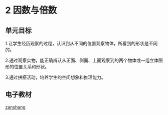 # 2 因数与倍数

## 单元目标

1.让学生经历观察的过程，认识到从不同的位置观察物体，所看到的形状是不同的。

2.通过观察实物，能正确辨认从正面、侧面、上面观察到的两个物体或一组立体图形的位置关系和形状。

3.通过拼搭活动，培养学生的空间想象和推理能力。

## 电子教材

<Ebook grade="xxsx5b" :pages="5" :paged="17" ></Ebook>

[zanshang](../res/zanshang.md ':include')